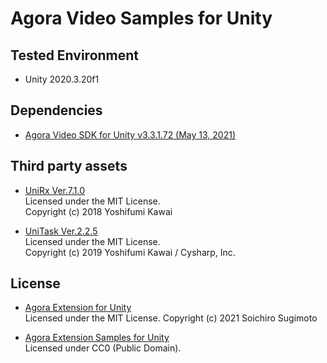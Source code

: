 # Agora Video Samples for Unity

## Tested Environment
- Unity 2020.3.20f1

## Dependencies
- [Agora Video SDK for Unity v3.3.1.72 (May 13, 2021)](https://assetstore.unity.com/packages/tools/video/agora-video-sdk-for-unity-134502)

## Third party assets
- [UniRx Ver.7.1.0](https://github.com/neuecc/UniRx/releases/tag/7.1.0)  
  Licensed under the MIT License.  
  Copyright (c) 2018 Yoshifumi Kawai

- [UniTask Ver.2.2.5](https://github.com/Cysharp/UniTask/releases/tag/2.2.5)  
  Licensed under the MIT License.  
  Copyright (c) 2019 Yoshifumi Kawai / Cysharp, Inc.

## License
- [Agora Extension for Unity](https://github.com/sotanmochi/AgoraVideoSamples-Unity/tree/main/AgoraExtension)  
  Licensed under the MIT License. Copyright (c) 2021 Soichiro Sugimoto

- [Agora Extension Samples for Unity](https://github.com/sotanmochi/AgoraVideoSamples-Unity/tree/main/AgoraVideoSampleProject)  
  Licensed under CC0 (Public Domain).
